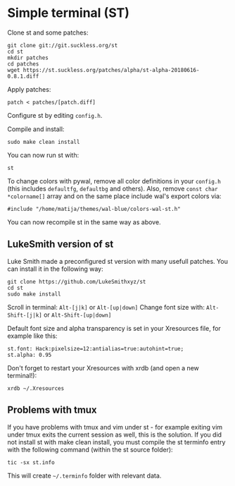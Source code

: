 # Simple terminal (ST)

Clone st and some patches:
```
git clone git://git.suckless.org/st
cd st
mkdir patches
cd patches
wget https://st.suckless.org/patches/alpha/st-alpha-20180616-0.8.1.diff
```

Apply patches:
```
patch < patches/[patch.diff]
```

Configure st by editing `config.h`.

Compile and install:
```
sudo make clean install
```

You can now run st with:
```
st
```

To change colors with pywal, remove all color definitions in your `config.h` (this includes `defaultfg`, `defaultbg` and others). Also, remove `const char *colorname[]` array and on the same place include wal's export colors via:
```
#include "/home/matija/themes/wal-blue/colors-wal-st.h"
```

You can now recompile st in the same way as above.

## LukeSmith version of st

Luke Smith made a preconfigured st version with many usefull patches. You can install it in the following way:
```
git clone https://github.com/LukeSmithxyz/st
cd st
sudo make install
```

Scroll in terminal: `Alt-[j|k]` or `Alt-[up|down]`
Change font size with: `Alt-Shift-[j|k]` or `Alt-Shift-[up|down]`

Default font size and alpha transparency is set in your Xresources file, for example like this:
```
st.font: Hack:pixelsize=12:antialias=true:autohint=true;
st.alpha: 0.95
```

Don't forget to restart your Xresources with xrdb (and open a new terminal!):
```
xrdb ~/.Xresources
```

## Problems with tmux

If you have problems with tmux and vim under st - for example exiting vim under tmux exits the current session as well, this is the solution. If you did not install st with make clean install, you must compile the st terminfo entry with the following command (within the st source folder):
```
tic -sx st.info
```

This will create `~/.terminfo` folder with relevant data.

